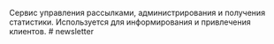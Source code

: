Cервис управления рассылками, администрирования и получения статистики. 
Используется для информирования и привлечения клиентов.
#   n e w s l e t t e r  
 
